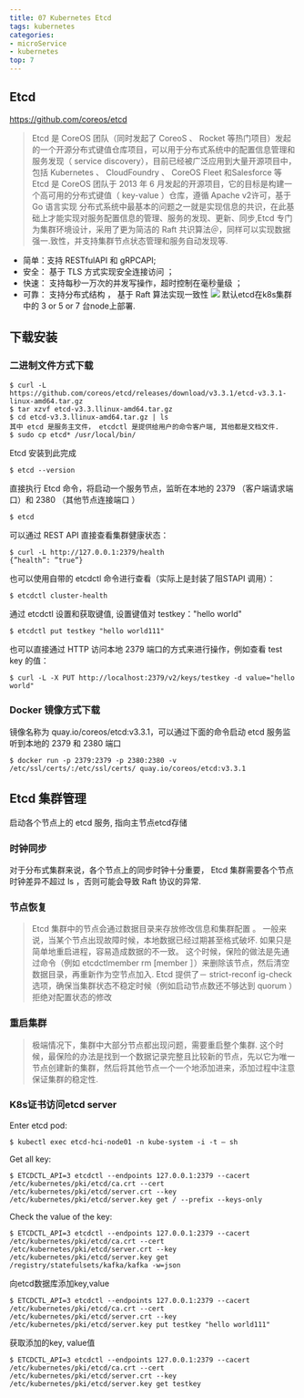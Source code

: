 ```yaml
---
title: 07 Kubernetes Etcd
tags: kubernetes
categories:
- microService
- kubernetes
top: 7
---
```


## Etcd
https://github.com/coreos/etcd
> Etcd 是 CoreOS 团队（同时发起了 CoreoS 、 Rocket 等热门项目）发起的一个开源分布式键值仓库项目，可以用于分布式系统中的配置信息管理和服务发现（ service discovery），目前已经被广泛应用到大量开源项目中，包括 Kubernetes 、 CloudFoundry 、 CoreOS Fleet 和Salesforce 等
> Etcd 是 CoreOS 团队于 2013 年 6 月发起的开源项目，它的目标是构建一个高可用的分布式键值（ key-value ）仓库，遵循 Apache v2许可，基于 Go 语言实现
> 分布式系统中最基本的问题之一就是实现信息的共识，在此基础上才能实现对服务配置信息的管理、服务的发现、更新、同步,Etcd 专门为集群环境设计，采用了更为简洁的 Raft 共识算法＠，同样可以实现数据强一.致性，并支持集群节点状态管理和服务自动发现等.
 * 简单：支持 RESTfulAPI 和 gRPCAPI;
 * 安全： 基于 TLS 方式实现安全连接访问 ；
 * 快速： 支持每秒一万次的并发写操作，超时控制在毫秒量级 ；
 * 可靠： 支持分布式结构 ， 基于 Raft 算法实现一致性 
![](etcd_3.PNG)
默认etcd在k8s集群中的 3 or 5 or 7 台node上部署.

## 下载安装

###  二进制文件方式下载

	$ curl -L https://github.com/coreos/etcd/releases/download/v3.3.1/etcd-v3.3.1-linux-amd64.tar.gz
	$ tar xzvf etcd-v3.3.llinux-amd64.tar.gz
	$ cd etcd-v3.3.llinux-amd64.tar.gz | ls
	其中 etcd 是服务主文件， etcdctl 是提供给用户的命令客户端, 其他都是文档文件.
	$ sudo cp etcd* /usr/local/bin/
Etcd 安装到此完成

	$ etcd --version
直接执行 Etcd 命令，将启动一个服务节点，监昕在本地的 2379 （客户端请求端口）和 2380 （其他节点连接端口 ） 

	$ etcd
可以通过 REST API 直接查看集群健康状态：

	$ curl -L http://127.0.0.1:2379/health
	{”health”: ”true”}
也可以使用自带的 etcdctl 命令进行查看（实际上是封装了阻STAPI 调用）：

	$ etcdctl cluster-health
通过 etcdctl 设置和获取键值, 设置键值对 testkey："hello world"

	$ etcdctl put testkey "hello world111"
也可以直接通过 HTTP 访问本地 2379 端口的方式来进行操作，例如查看 test key 的值：

	$ curl -L -X PUT http://localhost:2379/v2/keys/testkey -d value="hello world"

### Docker 镜像方式下载
镜像名称为 quay.io/coreos/etcd:v3.3.1，可以通过下面的命令启动 etcd 服务监听到本地的 2379 和 2380 端口

	$ docker run -p 2379:2379 -p 2380:2380 -v /etc/ssl/certs/:/etc/ssl/certs/ quay.io/coreos/etcd:v3.3.1


## Etcd 集群管理
启动各个节点上的 etcd 服务, 指向主节点etcd存储

### 时钟同步
对于分布式集群来说，各个节点上的同步时钟十分重要， Etcd 集群需要各个节点时钟差异不超过 ls ，否则可能会导致 Raft 协议的异常.

### 节点恢复
> Etcd 集群中的节点会通过数据目录来存放修改信息和集群配置 。
> 一般来说，当某个节点出现故障时候，本地数据已经过期甚至格式破坏. 如果只是简单地重启进程，容易造成数据的不一致。 这个时候，保险的做法是先通过命令（例如 etcdctlmember rm [member ］）来删除该节点，然后清空数据目录，再重新作为空节点加入.
> Etcd 提供了－ strict-reconf ig-check 选项，确保当集群状态不稳定时候（例如启动节点数还不够达到 quorum ）拒绝对配置状态的修改

### 重启集群
> 极端情况下，集群中大部分节点都出现问题，需要重启整个集群.
> 这个时候，最保险的办法是找到一个数据记录完整且比较新的节点，先以它为唯一节点创建新的集群，然后将其他节点一个一个地添加进来，添加过程中注意保证集群的稳定性.


### K8s证书访问etcd server

Enter etcd pod:

	$ kubectl exec etcd-hci-node01 -n kube-system -i -t – sh
Get all key:

	$ ETCDCTL_API=3 etcdctl --endpoints 127.0.0.1:2379 --cacert /etc/kubernetes/pki/etcd/ca.crt --cert /etc/kubernetes/pki/etcd/server.crt --key /etc/kubernetes/pki/etcd/server.key get / --prefix --keys-only
Check the value of the key:

	$ ETCDCTL_API=3 etcdctl --endpoints 127.0.0.1:2379 --cacert /etc/kubernetes/pki/etcd/ca.crt --cert /etc/kubernetes/pki/etcd/server.crt --key /etc/kubernetes/pki/etcd/server.key get /registry/statefulsets/kafka/kafka -w=json
向etcd数据库添加key,value

	$ ETCDCTL_API=3 etcdctl --endpoints 127.0.0.1:2379 --cacert /etc/kubernetes/pki/etcd/ca.crt --cert /etc/kubernetes/pki/etcd/server.crt --key /etc/kubernetes/pki/etcd/server.key put testkey "hello world111"
获取添加的key, value值

	$ ETCDCTL_API=3 etcdctl --endpoints 127.0.0.1:2379 --cacert /etc/kubernetes/pki/etcd/ca.crt --cert /etc/kubernetes/pki/etcd/server.crt --key /etc/kubernetes/pki/etcd/server.key get testkey









